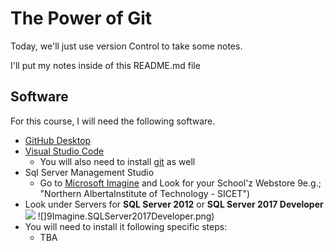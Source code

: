 # The Power of Git 

Today, we'll just use version Control to take some notes.

I'll put my notes inside of this README.md file

## Software

For this course, I will need the following software.

- [GitHub Desktop](https://desktoo.github.com)
- [Visual Studio Code](https:/code.visualstudio.com)
    - You will also need to install [git](https://git-scm.com/) as well
- Sql Server Management Studio
    - Go to [Microsoft Imagine](https://imagine.microsoft.com/en-us/catalog/webstore) and Look for your School'z Webstore 9e.g.; "Northern AlbertaInstitute of Technology - SICET")
- Look under Servers for **SQL Server 2012** or **SQL Server 2017 Developer**![](Imagine.SqlServer2016.png) ![]9Imagine.SQLServer2017Developer.png)
- You will need to install it following specific steps:
    - TBA 







